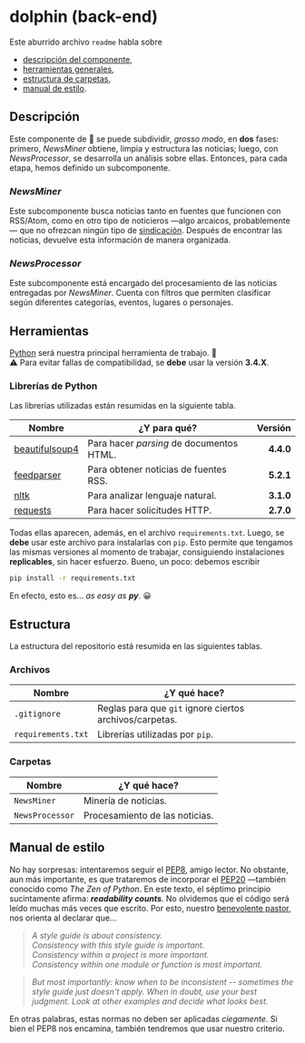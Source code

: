 # dolphin (back-end)

Este aburrido archivo `readme` habla sobre
* [descripción del componente](#descripción),
* [herramientas generales](#herramientas),
* [estructura de carpetas](#estructura),
* [manual de estilo](#manual-de-estilo).

## Descripción
Este componente de :dolphin: se puede subdividir, *grosso modo*, en **dos** fases: primero, *NewsMiner* obtiene, limpia y estructura las noticias; luego, con *NewsProcessor*, se desarrolla un análisis sobre ellas. Entonces, para cada etapa, hemos definido un subcomponente.

### *NewsMiner*
Este subcomponente busca noticias tanto en fuentes que funcionen con RSS/Atom, como en otro tipo de noticieros —algo arcaicos, probablemente— que no ofrezcan ningún tipo de [sindicación](https://en.wikipedia.org/wiki/Web_syndication). Después de encontrar las noticias, devuelve esta información de manera organizada.

### *NewsProcessor*
Este subcomponente está encargado del procesamiento de las noticias entregadas por *NewsMiner*. Cuenta con filtros que permiten clasificar según diferentes categorías, eventos, lugares o personajes.

## Herramientas
[Python] será nuestra principal herramienta de trabajo. :snake:<br>
:warning: Para evitar fallas de compatibilidad, se **debe** usar la versión **3.4.X**.

### Librerías de Python
Las librerías utilizadas están resumidas en la siguiente tabla.

| Nombre           | ¿Y para qué?                             | Versión    |
| ---------------- | ---------------------------------------- | ----------:|
| [beautifulsoup4] | Para hacer *parsing* de documentos HTML. | **4.4.0**  |
| [feedparser]     | Para obtener noticias de fuentes RSS.    | **5.2.1**  |
| [nltk]           | Para analizar lenguaje natural.          | **3.1.0**  |
| [requests]       | Para hacer solicitudes HTTP.             | **2.7.0**  |

Todas ellas aparecen, además, en el archivo `requirements.txt`. Luego, se **debe** usar este archivo para instalarlas con `pip`. Esto permite que tengamos las mismas versiones al momento de trabajar, consiguiendo instalaciones **replicables**, sin hacer esfuerzo. Bueno, un poco: debemos escribir

```sh
pip install -r requirements.txt
```

En efecto, esto es... *as easy as __py__*. :grinning:

## Estructura
La estructura del repositorio está resumida en las siguientes tablas.

### Archivos

| Nombre             | ¿Y qué hace?                                            |
| ------------------ | ------------------------------------------------------- |
| `.gitignore`       | Reglas para que `git` ignore ciertos archivos/carpetas. |
| `requirements.txt` | Librerías utilizadas por `pip`.                         |

### Carpetas

| Nombre          | ¿Y qué hace?                   |
| --------------- | ------------------------------ |
| `NewsMiner`     | Minería de noticias.           |
| `NewsProcessor` | Procesamiento de las noticias. |

## Manual de estilo
No hay sorpresas: intentaremos seguir el [PEP8], amigo lector. No obstante, aun más importante, es que trataremos de incorporar el [PEP20] —también conocido como *The Zen of Python*. En este texto, el séptimo principio sucintamente afirma: *__readability counts__*. No olvidemos que el código será leído muchas más veces que escrito. Por esto, nuestro [benevolente pastor](https://en.wikipedia.org/wiki/Guido_van_Rossum), nos orienta al declarar que...

> *A style guide is about consistency.<br>
Consistency with this style guide is important.<br>
Consistency within a project is more important.<br>
Consistency within one module or function is most important.*

> *But most importantly: know when to be inconsistent -- sometimes the style guide just doesn't apply. When in doubt, use your best judgment. Look at other examples and decide what looks best.*

En otras palabras, estas normas no deben ser aplicadas *ciegamente*. Si bien el PEP8 nos encamina, también tendremos que usar nuestro criterio.

[python]:         http://www.pyzo.org/_images/xkcd_python.png
[beautifulsoup4]: https://pypi.python.org/pypi/beautifulsoup4
[feedparser]:     https://pypi.python.org/pypi/feedparser
[nltk]:           https://pypi.python.org/pypi/nltk
[requests]:       https://pypi.python.org/pypi/requests

[pep8]:  https://www.python.org/dev/peps/pep-0008
[pep20]: https://www.python.org/dev/peps/pep-0020
